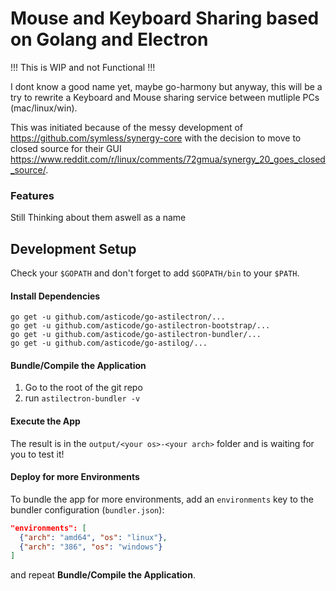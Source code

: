 # Mouse and Keyboard Sharing based on Golang and Electron

!!! This is WIP and not Functional !!!

I dont know a good name yet, maybe go-harmony but anyway, this will be a try to rewrite
a Keyboard and Mouse sharing service between mutliple PCs (mac/linux/win).

This was initiated because of the messy development of https://github.com/symless/synergy-core with
the decision to move to closed source for their GUI https://www.reddit.com/r/linux/comments/72gmua/synergy_20_goes_closed_source/.

### Features

Still Thinking about them aswell as a name

## Development Setup

Check your `$GOPATH` and don't forget to add `$GOPATH/bin` to your `$PATH`.

#### Install Dependencies
```
go get -u github.com/asticode/go-astilectron/...
go get -u github.com/asticode/go-astilectron-bootstrap/...
go get -u github.com/asticode/go-astilectron-bundler/...
go get -u github.com/asticode/go-astilog/...
```
#### Bundle/Compile the Application

1. Go to the root of the git repo
2. run `astilectron-bundler -v`


#### Execute the App

The result is in the `output/<your os>-<your arch>` folder and is waiting for you to test it!

#### Deploy for more Environments

To bundle the app for more environments, add an `environments` key to the bundler configuration (`bundler.json`):

```json
"environments": [
  {"arch": "amd64", "os": "linux"},
  {"arch": "386", "os": "windows"}
]
```

and repeat **Bundle/Compile the Application**.

